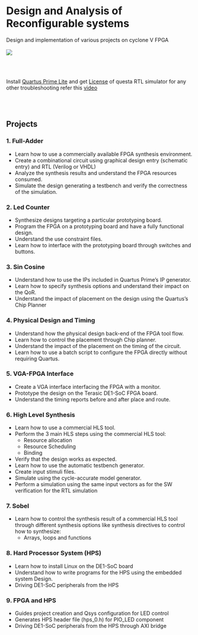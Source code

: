 
# Design and Analysis of Reconfigurable systems

Design and implementation of various projects on cyclone V FPGA
<br/>
<br/>
<img src="https://raw.githubusercontent.com/Nived151/Reconfig/main/Assets/Front%20Overview.png">

<br/>
<br/>

Install [Quartus Prime Lite](https://www.intel.com/content/www/us/en/software-kit/785086/intel-quartus-prime-lite-edition-design-software-version-22-1-2-for-windows.html?) and get [License](https://licensing.intel.com/psg/s/?language=en_US) of questa RTL simulator for any other troubleshooting refer this [video](https://www.youtube.com/watch?v=W7ijDRdqEKQ) 

<br/>
<br/>

## Projects

### 1. Full-Adder

- Learn how to use a commercially available FPGA synthesis environment. 
- Create a combinational circuit using graphical design entry (schematic entry) and RTL (Verilog 
or VHDL) 
- Analyze the synthesis results and understand the FPGA resources consumed. 
- Simulate the design generating a testbench and verify the correctness of the simulation.


### 2. Led Counter

- Synthesize designs targeting a particular prototyping board. 
- Program the FPGA on a prototyping board and have a fully functional design. 
- Understand the use constraint files.  
- Learn how to interface with the prototyping board through switches and buttons. 


### 3. Sin Cosine

- Understand how to use the IPs included in Quartus Prime’s IP generator. 
- Learn how to specify synthesis options and understand their impact on the QoR. 
- Understand the impact of placement on the design using the Quartus’s Chip Planner 


### 4. Physical Design and Timing

- Understand how the physical design back-end of the FPGA tool flow. 
- Learn how to control the placement through Chip planner. 
- Understand the impact of the placement on the timing of the circuit. 
- Learn how to use a batch script to configure the FPGA directly without requiring Quartus.

### 5. VGA-FPGA Interface

- Create a VGA interface interfacing the FPGA with a monitor. 
- Prototype the design on the Terasic DE1-SoC FPGA board.  
- Understand the timing reports before and after place and route.


### 6. High Level Synthesis
- Learn how to use a commercial HLS tool. 
- Perform the 3 main HLS steps using the commercial HLS tool: 
    * Resource allocation 
    * Resource Scheduling 
    * Binding 
- Verify that the design works as expected. 
- Learn how to use the automatic testbench generator. 
- Create input stimuli files.   
- Simulate using the cycle-accurate model generator. 
- Perform a simulation using the same input vectors as for the SW verification for the RTL simulation

### 7. Sobel

- Learn how to control the synthesis result of a commercial HLS tool through different synthesis options like synthesis directives to control how to synthesize:
    * Arrays, loops and functions

### 8. Hard Processor System (HPS)

- Learn how to install Linux on the DE1-SoC board
- Understand how to write programs for the HPS using the embedded system Design.
- Driving DE1-SoC peripherals from the HPS

### 9. FPGA and HPS

- Guides project creation and Qsys configuration for LED control
- Generates HPS header file (hps_0.h) for PIO_LED component
- Driving DE1-SoC peripherals from the HPS through AXI bridge